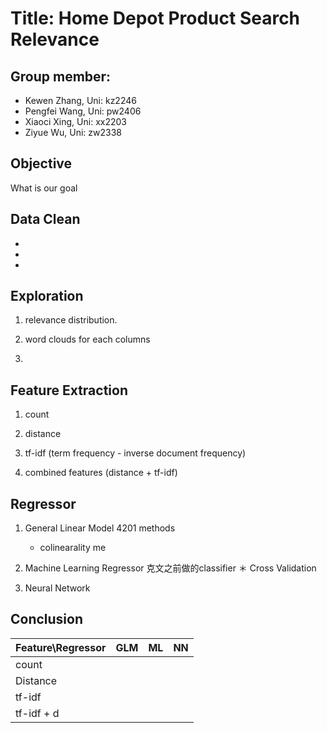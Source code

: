 Title: Home Depot Product Search Relevance
==========================================
Group member:
------------------------------------------
* Kewen Zhang, 	  Uni: kz2246
* Pengfei Wang, 	Uni: pw2406
* Xiaoci Xing,  	Uni: xx2203
* Ziyue Wu, 		  Uni: zw2338


## Objective
What is our goal

## Data Clean
- 
- 
- 

## Exploration 
1. relevance distribution.

2. word clouds for each columns 

3. 


## Feature Extraction

1. count

2. distance

3. tf-idf (term frequency - inverse document frequency)

4. combined features (distance + tf-idf)


## Regressor

1. General Linear Model   4201 methods
    * colinearality me

2. Machine Learning Regressor  克文之前做的classifier
    ＊ Cross Validation

3. Neural Network 

    
## Conclusion

| Feature\Regressor   | GLM                 | ML          | NN             |
| ------------------- |:-------------------:| -----------:|---------------:|
| count               |                     |               |                |
| Distance            |             |          |                |
| tf-idf              |             |           |                |
| tf-idf + d          |             |          |                |



